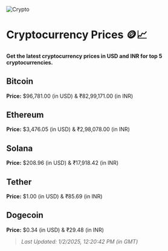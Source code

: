 
![Crypto](https://www.techguide.com.au/wp-content/uploads/2020/11/crypto3.jpeg)

# Cryptocurrency Prices 🪙📈

#### Get the latest cryptocurrency prices in USD and INR for top 5 cryptocurrencies.

## Bitcoin

**Price:** $96,781.00 (in USD) & ₹82,99,171.00 (in INR)

## Ethereum

**Price:** $3,476.05 (in USD) & ₹2,98,078.00 (in INR)

## Solana

**Price:** $208.96 (in USD) & ₹17,918.42 (in INR)

## Tether

**Price:** $1.00 (in USD) & ₹85.69 (in INR)

## Dogecoin

**Price:** $0.34 (in USD) & ₹29.48 (in INR)

> _Last Updated: 1/2/2025, 12:20:42 PM (in GMT)_
